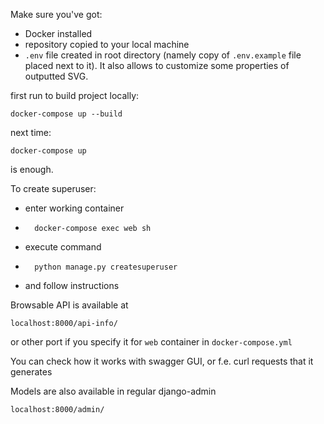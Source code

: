 Make sure you've got: 
- Docker installed 
- repository copied to your local machine 
- `.env` file created in root directory (namely copy of `.env.example` file placed next to it). It also allows to customize some properties of outputted SVG. 

first run to build project locally: 

```
docker-compose up --build 
```

next time: 

```
docker-compose up 
``` 
is enough. 

To create superuser: 

- enter working container
- ```
    docker-compose exec web sh
    ``` 
- execute command
- ```
    python manage.py createsuperuser
    ``` 
- and follow instructions


Browsable API is available at 
```
localhost:8000/api-info/
```
or other port if you specify it for `web` container in `docker-compose.yml`

You can check how it works with swagger GUI, or f.e. curl requests that it generates

Models are also available in regular django-admin
```
localhost:8000/admin/
```
